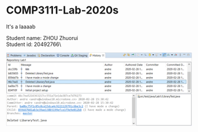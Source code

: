 # COMP3111-Lab-2020s
It's a laaaab

Student name: ZHOU Zhuorui\
Student id: 20492766\

![](ScreenShotForLabOne.png)
